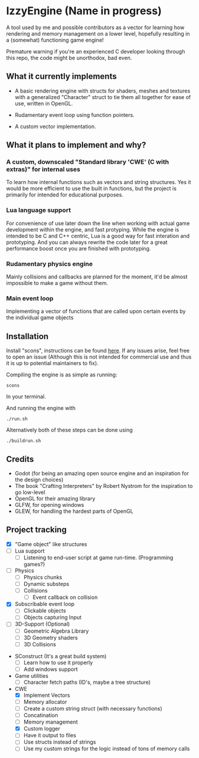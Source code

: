 
# IzzyEngine (Name in progress)

A tool used by me and possible contributors as a vector for learning how rendering and memory management on a lower level, hopefully resulting in a (somewhat) functioning game engine!

Premature warning if you're an experienced C developer looking through this repo, the code might be unorthodox, bad even.

## What it currently implements

- A basic rendering engine with structs for shaders, meshes and textures with a generalized "Character" struct to tie them all together for ease of use, written in OpenGL.

- Rudamentary event loop using function pointers.

- A custom vector implementation.

## What it plans to implement and why?

### A custom, downscaled "Standard library 'CWE' (C with extras)" for internal uses

To learn how internal functions such as vectors and string structures. Yes it would be more efficient to use the built in functions, but the project is primarily for intended for educational purposes.

### Lua language support

For convenience of use later down the line when working with actual game development within the engine, and fast protyping. While the engine is intended to be C and C++ centric, Lua is a good way for fast interation and prototyping. And you can always rewrite the code later for a great performance boost once you are finished with prototyping.

### Rudamentary physics engine

Mainly collisions and callbacks are planned for the moment, it'd be almost impossible to make a game without them.

### Main event loop

Implementing a vector of functions that are called upon certain events by the individual game objects

## Installation

Install "scons", instructions can be found [here](https://scons.org/doc/4.0.1/HTML/scons-user/ch01s02.html). If any issues arise, feel free to open an issue (Although this is not intended for commercial use and thus it is up to potential maintainers to fix).

Compiling the engine is as simple as running:
```
scons
```
In your terminal.

And running the engine with 
```
./run.sh
```

Alternatively both of these steps can be done using
```
./buildrun.sh
```

## Credits

- Godot (for being an amazing open source engine and an inspiration for the design choices)
- The book "Crafting Interpreters" by Robert Nystrom for the inspiration to go low-level
- OpenGL for their amazing library
- GLFW, for opening windows
- GLEW, for handling the hardest parts of OpenGL

## Project tracking
- [x] "Game object" like structures
- [ ] Lua support
  - [ ] Listening to end-user script at game run-time. (Programming games?)
- [ ] Physics
  - [ ] Physics chunks
  - [ ] Dynamic substeps
  - [ ] Collisions
    - [ ] Event callback on collision
- [x] Subscribable event loop
  - [ ] Clickable objects
  - [ ] Objects capturing Input

- [ ] 3D-Support (Optional)
  - [ ] Geometric Algebra Library
  - [ ] 3D Geometry shaders
  - [ ] 3D Collisions
    
- SConstruct (It's a great build system)
  - [ ] Learn how to use it properly
  - [ ] Add windows support

- Game utilities 
  - [ ] Character fetch paths (ID's, maybe a tree structure)
- CWE 
  - [x] Implement Vectors
  - [ ]  Memory allocator
  - [ ]  Create a custom string struct (with necessary functions)
    - [ ] Concatination
    - [ ] Memory management
  - [x]  Custom logger
    - [ ] Have it output to files
    - [ ] Use structs instead of strings
    - [ ] Use my custom strings for the logic instead of tons of memory calls

